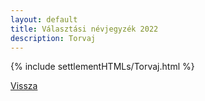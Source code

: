 ```yaml
---
layout: default
title: Választási névjegyzék 2022
description: Torvaj
---
```


{% include settlementHTMLs/Torvaj.html %}

[Vissza](./)